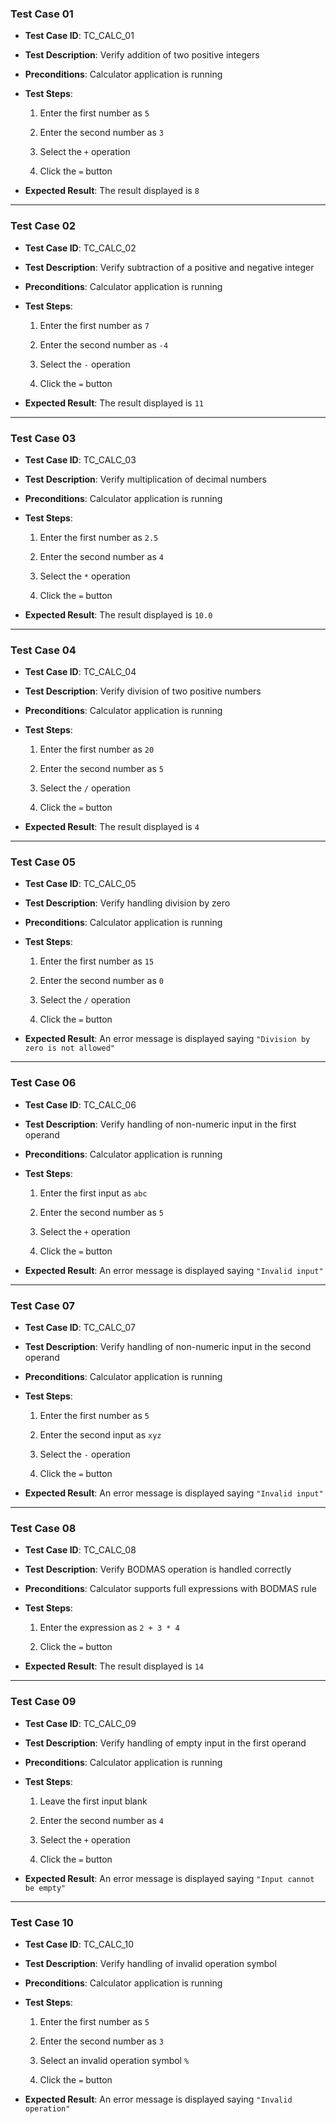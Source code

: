 ### Test Case 01

*   **Test Case ID**: TC\_CALC\_01
    
*   **Test Description**: Verify addition of two positive integers
    
*   **Preconditions**: Calculator application is running
    
*   **Test Steps**:
    
    1.  Enter the first number as `5`
        
    2.  Enter the second number as `3`
        
    3.  Select the `+` operation
        
    4.  Click the `=` button
        
*   **Expected Result**: The result displayed is `8`
    

* * *

### Test Case 02

*   **Test Case ID**: TC\_CALC\_02
    
*   **Test Description**: Verify subtraction of a positive and negative integer
    
*   **Preconditions**: Calculator application is running
    
*   **Test Steps**:
    
    1.  Enter the first number as `7`
        
    2.  Enter the second number as `-4`
        
    3.  Select the `-` operation
        
    4.  Click the `=` button
        
*   **Expected Result**: The result displayed is `11`
    

* * *

### Test Case 03

*   **Test Case ID**: TC\_CALC\_03
    
*   **Test Description**: Verify multiplication of decimal numbers
    
*   **Preconditions**: Calculator application is running
    
*   **Test Steps**:
    
    1.  Enter the first number as `2.5`
        
    2.  Enter the second number as `4`
        
    3.  Select the `*` operation
        
    4.  Click the `=` button
        
*   **Expected Result**: The result displayed is `10.0`
    

* * *

### Test Case 04

*   **Test Case ID**: TC\_CALC\_04
    
*   **Test Description**: Verify division of two positive numbers
    
*   **Preconditions**: Calculator application is running
    
*   **Test Steps**:
    
    1.  Enter the first number as `20`
        
    2.  Enter the second number as `5`
        
    3.  Select the `/` operation
        
    4.  Click the `=` button
        
*   **Expected Result**: The result displayed is `4`
    

* * *

### Test Case 05

*   **Test Case ID**: TC\_CALC\_05
    
*   **Test Description**: Verify handling division by zero
    
*   **Preconditions**: Calculator application is running
    
*   **Test Steps**:
    
    1.  Enter the first number as `15`
        
    2.  Enter the second number as `0`
        
    3.  Select the `/` operation
        
    4.  Click the `=` button
        
*   **Expected Result**: An error message is displayed saying `"Division by zero is not allowed"`
    

* * *

### Test Case 06

*   **Test Case ID**: TC\_CALC\_06
    
*   **Test Description**: Verify handling of non-numeric input in the first operand
    
*   **Preconditions**: Calculator application is running
    
*   **Test Steps**:
    
    1.  Enter the first input as `abc`
        
    2.  Enter the second number as `5`
        
    3.  Select the `+` operation
        
    4.  Click the `=` button
        
*   **Expected Result**: An error message is displayed saying `"Invalid input"`
    

* * *

### Test Case 07

*   **Test Case ID**: TC\_CALC\_07
    
*   **Test Description**: Verify handling of non-numeric input in the second operand
    
*   **Preconditions**: Calculator application is running
    
*   **Test Steps**:
    
    1.  Enter the first number as `5`
        
    2.  Enter the second input as `xyz`
        
    3.  Select the `-` operation
        
    4.  Click the `=` button
        
*   **Expected Result**: An error message is displayed saying `"Invalid input"`
    

* * *

### Test Case 08

*   **Test Case ID**: TC\_CALC\_08
    
*   **Test Description**: Verify BODMAS operation is handled correctly
    
*   **Preconditions**: Calculator supports full expressions with BODMAS rule
    
*   **Test Steps**:
    
    1.  Enter the expression as `2 + 3 * 4`
        
    2.  Click the `=` button
        
*   **Expected Result**: The result displayed is `14`
    

* * *

### Test Case 09

*   **Test Case ID**: TC\_CALC\_09
    
*   **Test Description**: Verify handling of empty input in the first operand
    
*   **Preconditions**: Calculator application is running
    
*   **Test Steps**:
    
    1.  Leave the first input blank
        
    2.  Enter the second number as `4`
        
    3.  Select the `+` operation
        
    4.  Click the `=` button
        
*   **Expected Result**: An error message is displayed saying `"Input cannot be empty"`
    

* * *

### Test Case 10

*   **Test Case ID**: TC\_CALC\_10
    
*   **Test Description**: Verify handling of invalid operation symbol
    
*   **Preconditions**: Calculator application is running
    
*   **Test Steps**:
    
    1.  Enter the first number as `5`
        
    2.  Enter the second number as `3`
        
    3.  Select an invalid operation symbol `%`
        
    4.  Click the `=` button
        
*   **Expected Result**: An error message is displayed saying `"Invalid operation"`